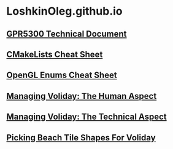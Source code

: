 # LoshkinOleg.github.io

## [GPR5300 Technical Document](https://LoshkinOleg.github.io/GPR5300_TechnicalDocumentation)

## [CMakeLists Cheat Sheet](https://LoshkinOleg.github.io/CMakeLists_Cheatsheet)

## [OpenGL Enums Cheat Sheet](https://LoshkinOleg.github.io/OpenGL_Enums_Cheatsheet)

## [Managing Voliday: The Human Aspect](https://LoshkinOleg.github.io/Managing_Voliday_The_Human_Aspect)

## [Managing Voliday: The Technical Aspect](https://LoshkinOleg.github.io/Managing_Voliday_The_Technical_Aspect)

## [Picking Beach Tile Shapes For Voliday](https://LoshkinOleg.github.io/Picking_Beach_Tile_Shapes_For_Voliday)